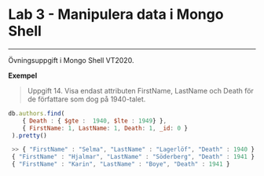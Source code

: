 # Lab 3 - Manipulera data i Mongo Shell

------

Övningsuppgift i Mongo Shell VT2020.

**Exempel**

> Uppgift 14. Visa endast attributen FirstName, LastName och Death för de författare som dog på 1940-talet.

```javascript
db.authors.find(
    { Death : { $gte :  1940, $lte : 1949} },
    { FirstName: 1, LastName: 1, Death: 1, _id: 0 }
 ).pretty()

 >> { "FirstName" : "Selma", "LastName" : "Lagerlöf", "Death" : 1940 }
 { "FirstName" : "Hjalmar", "LastName" : "Söderberg", "Death" : 1941 }
 { "FirstName" : "Karin", "LastName" : "Boye", "Death" : 1941 }
```

